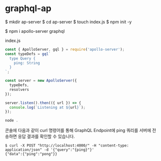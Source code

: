 # graphql-ap

$ mkdir ap-server
$ cd ap-server
$ touch index.js
$ npm init -y

$ npm i apollo-server graphql

index.js
```js
const { ApolloServer, gql } = require('apollo-server');
const typeDefs = gql`
  type Query {
    ping: String
  }
`;

const server = new ApolloServer({
  typeDefs,
  resolvers
});

server.listen().then(({ url }) => {
  console.log(`Listening at ${url}`);
});
```


```node.js
node .

```


콘솔에 다음과 같이 curl 명령어를 통해 GraphQL Endpoint에 ping 
쿼리를 서버에 전송하면 응답 결과를 확인할 수 있습니다.

```
$ curl -X POST "http://localhost:4000/" -H "content-type: application/json" -d '{"query":"{ping}"}'
{"data":{"ping":"pong"}}
```
